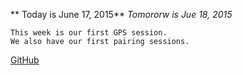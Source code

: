 ** Today is June 17, 2015**
*Tomororw is Jue 18, 2015*
```
This week is our first GPS session.
We also have our first pairing sessions.
```
[GitHub](https://github.com)